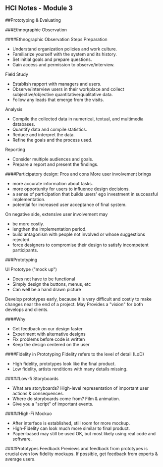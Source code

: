 HCI Notes - Module 3
---
<!-- Copyright Ciel 2013 -->
##Prototyping & Evaluating

###Ethnographic Observation

####Ethnographic Observation Steps
Preparation
  * Understand organization policies and work culture.
  * Familiarize yourself with the system and its history.
  * Set initial goals and prepare questions.
  * Gain access and permission to observe/interview.

Field Study
  * Establish rapport with managers and users.
  * Observe/interview users in their workplace and collect subjective/objective quantitative/qualitative data.
  * Follow any leads that emerge from the visits.

Analysis
  * Compile the collected data in numerical, textual, and multimedia databases.
  * Quantify data and compile statistics.
  * Reduce and interpret the data.
  * Refine the goals and the process used.

Reporting
  * Consider multiple audiences and goals.
  * Prepare a report and present the findings.

####Participatory design: Pros and cons
More user involvement brings
  * more accurate information about tasks.
  * more opportunity for users to influence design decisions.
  * a sense of participation that builds users' ego investment in successful implementation.
  * potential for increased user acceptance of final system.

On negative side, extensive user involvement may
  * be more costly.
  * lengthen the implementation period.
  * build antagonism with people not involved or whose suggestions rejected.
  * force designers to compromise their design to satisfy incompetent participants.

###Prototyping

UI Prototype ("mock up")
 * Does not have to be functional
 * Simply design the buttons, menus, etc
 * Can well be a hand drawn picture

Develop prototypes early, because it is very difficult and costly to make changes near the end of a project. May Provides a "vision" for both develops and clients.

####Why
 * Get feedback on our design faster
 * Experiment with alternative designs
 * Fix problems before code is written
 * Keep the design centered on the user

####Fidelity in Prototyping
Fidelity refers to the level of detail (LoD)
 * High fidelity, prototypes look like the final product.
 * Low fidelity, artists renditions with many details missing.

#####Low-fi Storyboards
 * What are storyboards? High-level representation of important user actions & consequences.
 * Where do storyboards come from? Film & animation.
 * Give you a "script" of important events.

#####High-Fi Mockuo
 * After interface is established, still room for more mockup.
 * High-Fidelity can look much more similar to final product.
 * Paper-based may still be used OK, but most likely using real code and software.

####Prototypes Feedback
Previews and feedback from prototypes is crucial even low fidelity mockups. If possible, get feedback from experts & average users.
